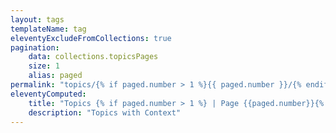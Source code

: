 ```yaml
---
layout: tags
templateName: tag
eleventyExcludeFromCollections: true
pagination:
    data: collections.topicsPages
    size: 1
    alias: paged
permalink: "topics/{% if paged.number > 1 %}{{ paged.number }}/{% endif %}index.html"
eleventyComputed:
    title: "Topics {% if paged.number > 1 %} | Page {{paged.number}}{% endif %}"
    description: "Topics with Context"
---
```


